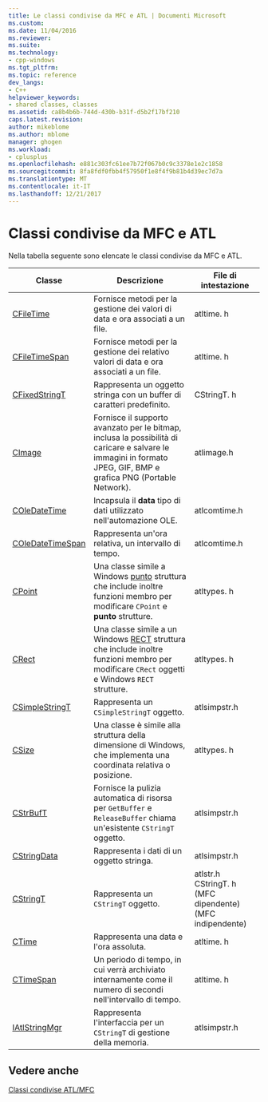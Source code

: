 ```yaml
---
title: Le classi condivise da MFC e ATL | Documenti Microsoft
ms.custom: 
ms.date: 11/04/2016
ms.reviewer: 
ms.suite: 
ms.technology:
- cpp-windows
ms.tgt_pltfrm: 
ms.topic: reference
dev_langs:
- C++
helpviewer_keywords:
- shared classes, classes
ms.assetid: ca8b4b6b-744d-430b-b31f-d5b2f17bf210
caps.latest.revision: 
author: mikeblome
ms.author: mblome
manager: ghogen
ms.workload:
- cplusplus
ms.openlocfilehash: e881c303fc61ee7b72f067b0c9c3378e1e2c1858
ms.sourcegitcommit: 8fa8fdf0fbb4f57950f1e8f4f9b81b4d39ec7d7a
ms.translationtype: MT
ms.contentlocale: it-IT
ms.lasthandoff: 12/21/2017
---
```

# <a name="classes-shared-by-mfc-and-atl"></a>Classi condivise da MFC e ATL
Nella tabella seguente sono elencate le classi condivise da MFC e ATL.  
  
|Classe|Descrizione|File di intestazione|  
|-----------|-----------------|-----------------|  
|[CFileTime](../../atl-mfc-shared/reference/cfiletime-class.md)|Fornisce metodi per la gestione dei valori di data e ora associati a un file.|atltime. h|  
|[CFileTimeSpan](../../atl-mfc-shared/reference/cfiletimespan-class.md)|Fornisce metodi per la gestione dei relativo valori di data e ora associati a un file.|atltime. h|  
|[CFixedStringT](../../atl-mfc-shared/reference/cfixedstringt-class.md)|Rappresenta un oggetto stringa con un buffer di caratteri predefinito.|CStringT. h|  
|[CImage](../../atl-mfc-shared/reference/cimage-class.md)|Fornisce il supporto avanzato per le bitmap, inclusa la possibilità di caricare e salvare le immagini in formato JPEG, GIF, BMP e grafica PNG (Portable Network).|atlimage.h|  
|[COleDateTime](../../atl-mfc-shared/reference/coledatetime-class.md)|Incapsula il **data** tipo di dati utilizzato nell'automazione OLE.|atlcomtime.h|  
|[COleDateTimeSpan](../../atl-mfc-shared/reference/coledatetimespan-class.md)|Rappresenta un'ora relativa, un intervallo di tempo.|atlcomtime.h|  
|[CPoint](../../atl-mfc-shared/reference/cpoint-class.md)|Una classe simile a Windows [punto](../../mfc/reference/point-structure1.md) struttura che include inoltre funzioni membro per modificare `CPoint` e **punto** strutture.|atltypes. h|  
|[CRect](../../atl-mfc-shared/reference/crect-class.md)|Una classe simile a un Windows [RECT](../../mfc/reference/rect-structure1.md) struttura che include inoltre funzioni membro per modificare `CRect` oggetti e Windows `RECT` strutture.|atltypes. h|  
|[CSimpleStringT](../../atl-mfc-shared/reference/csimplestringt-class.md)|Rappresenta un `CSimpleStringT` oggetto.|atlsimpstr.h|  
|[CSize](../../atl-mfc-shared/reference/csize-class.md)|Una classe è simile alla struttura della dimensione di Windows, che implementa una coordinata relativa o posizione.|atltypes. h|  
|[CStrBufT](../../atl-mfc-shared/reference/cstrbuft-class.md)|Fornisce la pulizia automatica di risorsa per `GetBuffer` e `ReleaseBuffer` chiama un'esistente `CStringT` oggetto.|atlsimpstr.h|  
|[CStringData](../../atl-mfc-shared/reference/cstringdata-class.md)|Rappresenta i dati di un oggetto stringa.|atlsimpstr.h|  
|[CStringT](../../atl-mfc-shared/reference/cstringt-class.md)|Rappresenta un `CStringT` oggetto.|atlstr.h CStringT. h (MFC dipendente) (MFC indipendente)|  
|[CTime](../../atl-mfc-shared/reference/ctime-class.md)|Rappresenta una data e l'ora assoluta.|atltime. h|  
|[CTimeSpan](../../atl-mfc-shared/reference/ctimespan-class.md)|Un periodo di tempo, in cui verrà archiviato internamente come il numero di secondi nell'intervallo di tempo.|atltime. h|  
|[IAtlStringMgr](../../atl-mfc-shared/reference/iatlstringmgr-class.md)|Rappresenta l'interfaccia per un `CStringT` di gestione della memoria.|atlsimpstr.h|  
  
## <a name="see-also"></a>Vedere anche  
 [Classi condivise ATL/MFC](../../atl-mfc-shared/atl-mfc-shared-classes.md)



